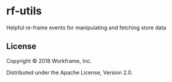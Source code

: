 # rf-utils

Helpful re-frame events for manipulating and fetching store data

## License

Copyright © 2018 Workframe, Inc.

Distributed under the Apache License, Version 2.0.
